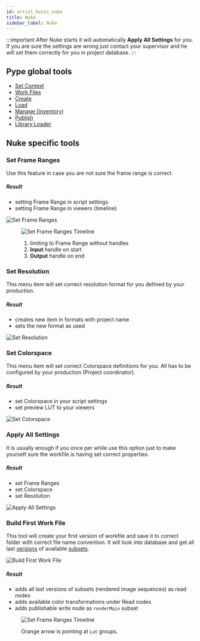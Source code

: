 ```yaml
---
id: artist_hosts_nuke
title: Nuke
sidebar_label: Nuke
---
```


:::important
After Nuke starts it will automatically **Apply All Settings** for you. If you are sure the settings are wrong just contact your supervisor and he will set them correctly for you in project database.
:::

## Pype global tools

-   [Set Context](artist_tools.md#set-context)
-   [Work Files](artist_tools.md#workfiles)
-   [Create](artist_tools.md#creator)
-   [Load](artist_tools.md#loader)
-   [Manage (Inventory)](artist_tools.md#inventory)
-   [Publish](artist_tools.md#publisher)
-   [Library Loader](artist_tools.md#library-loader)

## Nuke specific tools

<div class="row markdown">
<div class="col col--6 markdown">

### Set Frame Ranges

Use this feature in case you are not sure the frame range is correct.

##### Result

-   setting Frame Range in script settings
-   setting Frame Range in viewers (timeline)

</div>
<div class="col col--6 markdown">

![Set Frame Ranges](assets/nuke_setFrameRanges.png)

</div>
</div>


<figure>

![Set Frame Ranges Timeline](assets/nuke_setFrameRanges_timeline.png)

<figcaption>

1.  limiting to Frame Range without handles
2.  **Input** handle on start
3.  **Output** handle on end

</figcaption>
</figure>

### Set Resolution

<div class="row markdown">
<div class="col col--6 markdown">


This menu item will set correct resolution format for you defined by your production.

##### Result

-   creates new item in formats with project name
-   sets the new format as used

</div>
<div class="col col--6 markdown">

![Set Resolution](assets/nuke_setResolution.png)

</div>
</div>


### Set Colorspace

<div class="row markdown">
<div class="col col--6 markdown">

This menu item will set correct Colorspace definitions for you. All has to be configured by your production (Project coordinator).

##### Result

-   set Colorspace in your script settings
-   set preview LUT to your viewers

</div>
<div class="col col--6 markdown">

![Set Colorspace](assets/nuke_setColorspace.png)

</div>
</div>


### Apply All Settings

<div class="row markdown">
<div class="col col--6 markdown">

It is usually enough if you once per while use this option just to make yourself sure the workfile is having set correct properties.

##### Result

-   set Frame Ranges
-   set Colorspace
-   set Resolution

</div>
<div class="col col--6 markdown">

![Apply All Settings](assets/nuke_applyAllSettings.png)

</div>
</div>

### Build First Work File

<div class="row markdown">
<div class="col col--6 markdown">

This tool will create your first version of workfile and save it to correct folder with correct file name convention. It will look into database and get all last [versions](artist_concepts.md#version) of available [subsets](artist_concepts.md#subset).

</div>
<div class="col col--6 markdown">

![Build First Work File](assets/nuke_buildFirstWorkfile.png)

</div>
</div>


##### Result

<div class="row markdown">
<div class="col col--6 markdown">

-   adds all last versions of subsets (rendered image sequences) as read nodes
-   adds available color transformations under Read nodes
-   adds publishable write node as `renderMain` subset

</div>
<div class="col col--6 markdown">

<figure>

![Set Frame Ranges Timeline](assets/nuke_autoBuild.png)

<figcaption>

Orange arrow is pointing at `Lut` groups.

</figcaption>
</figure>

</div>
</div>
